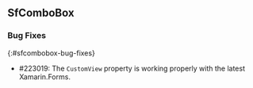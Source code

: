 ## SfComboBox

### Bug Fixes
{:#sfcombobox-bug-fixes}

* \#223019: The `CustomView` property is working properly with the latest Xamarin.Forms.